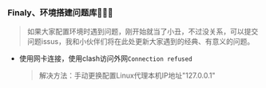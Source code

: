 ﻿### Finaly、环境搭建问题库🤡🤡🤡

> 如果大家配置环境时遇到问题，刚开始就当了小丑，不过没关系，可以提交问题issus，我和小伙伴们将在此处更新大家遇到的经典、有意义的问题。


- 使用网卡连接，使用clash访问外网`Connection refused`
  > 解决方法：手动更换配置Linux代理本机IP地址"127.0.0.1"

